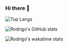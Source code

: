 ### Hi there 👋

![Top Langs](https://github-readme-stats.vercel.app/api/top-langs/?username=Rodrigo-Flores)

![Rodrigo's GitHub stats](https://github-readme-stats.vercel.app/api?username=Rodrigo-Flores&show_icons=true&theme=tokyonight)

![Rodrigo's wakatime stats](https://github-readme-stats.vercel.app/api/wakatime?username=Rodrigo-Flores)


<!--
**Rodrigo-Flores/Rodrigo-Flores** is a ✨ _special_ ✨ repository because its `README.md` (this file) appears on your GitHub profile.

Here are some ideas to get you started:

- 🔭 I’m currently working on ...
- 🌱 I’m currently learning ...
- 👯 I’m looking to collaborate on ...
- 🤔 I’m looking for help with ...
- 💬 Ask me about ...
- 📫 How to reach me: ...
- 😄 Pronouns: ...
- ⚡ Fun fact: ...
-->
